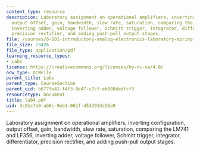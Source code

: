 ```yaml
---
content_type: resource
description: Laboratory assignment on operational amplifiers, inverting configuration,
  output offset, gain, bandwidth, slew rate, saturation, comparing the LM741 and LF356,
  inverting adder, voltage follower, Schmitt trigger, integrator, differentiator,
  precision rectifier, and adding push-pull output stages.
file: /courses/6-101-introductory-analog-electronics-laboratory-spring-2007/3c91c7e0ab8c9eb1061fd533933c56a9_lab4.pdf
file_size: 73426
file_type: application/pdf
learning_resource_types:
- Labs
license: https://creativecommons.org/licenses/by-nc-sa/4.0/
ocw_type: OCWFile
parent_title: Labs
parent_type: CourseSection
parent_uid: b677fe41-f4f3-9e47-c7cf-eb080dadfcf3
resourcetype: Document
title: lab4.pdf
uid: 3c91c7e0-ab8c-9eb1-061f-d533933c56a9
---
```

Laboratory assignment on operational amplifiers, inverting configuration, output offset, gain, bandwidth, slew rate, saturation, comparing the LM741 and LF356, inverting adder, voltage follower, Schmitt trigger, integrator, differentiator, precision rectifier, and adding push-pull output stages.